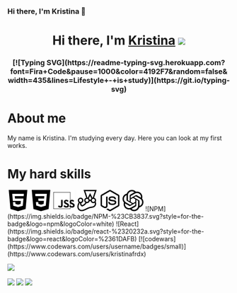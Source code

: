 ### Hi there, I'm Kristina 👋
<h1 align="center">Hi there, I'm <a href="https://github.com/kristinafrdx?tab=repositories" target="_blank">Kristina</a> 
<img src="https://github.com/blackcater/blackcater/raw/main/images/Hi.gif" height="32"/></h1>
<h3 align="center">[![Typing SVG](https://readme-typing-svg.herokuapp.com?font=Fira+Code&pause=1000&color=4192F7&random=false&width=435&lines=Lifestyle+-+is+study)](https://git.io/typing-svg)</h3>

<h1>About me</h1>
<p>My name is Kristina. I'm studying every day. Here you can look at my first works.
</p>

<h1>My hard skills</h1>
<img src="./img/html5.svg" alt="html">
<img src="./img/css3.svg" alt="css">
<img src="./img/jss.svg" alt="js">
<img src="./img/jest.svg" alt="jest">
<img src="./img/nodedotjs.svg" alt="node.js">
<img src="./img/openai.svg" alt="openai">
![NPM](https://img.shields.io/badge/NPM-%23CB3837.svg?style=for-the-badge&logo=npm&logoColor=white)
![React](https://img.shields.io/badge/react-%2320232a.svg?style=for-the-badge&logo=react&logoColor=%2361DAFB)
[![codewars](https://www.codewars.com/users/username/badges/small)](https://www.codewars.com/users/kristinafrdx)

![](https://komarev.com/ghpvc/?username=kristinafrdx)

![](https://github-profile-summary-cards.vercel.app/api/cards/profile-details?username=daniilshat&theme=solarized_dark)
![](https://github-profile-summary-cards.vercel.app/api/cards/repos-per-language?username=daniilshat&theme=solarized_dark)
![](https://github-profile-summary-cards.vercel.app/api/cards/stats?username=daniilshat&theme=solarized_dark)

<!--
**kristinafrdx/kristinafrdx** is a ✨ _special_ ✨ repository because its `README.md` (this file) appears on your GitHub profile.

Here are some ideas to get you started:

- 🔭 I’m currently working on ...
- 🌱 I’m currently learning ...
- 👯 I’m looking to collaborate on ...
- 🤔 I’m looking for help with ...
- 💬 Ask me about ...
- 📫 How to reach me: ...
- 😄 Pronouns: ...
- ⚡ Fun fact: ...
-->
